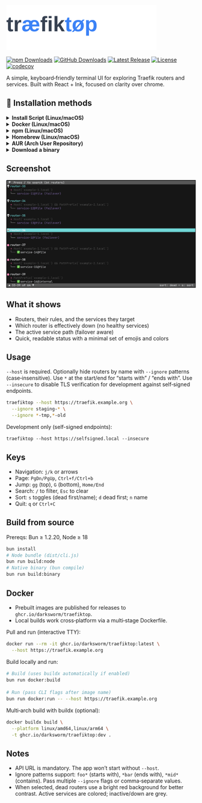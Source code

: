 <div>
<picture>
  <source media="(prefers-color-scheme: dark)" srcset="assets/logo-dark.svg">
  <source media="(prefers-color-scheme: light)" srcset="assets/logo-light.svg">
  <img alt="traefiktop" src="assets/logo-light.svg">
</picture>
 
[![npm Downloads](https://img.shields.io/npm/dm/traefiktop?style=flat-square&label=npm+downloads)](https://www.npmjs.com/package/traefiktop)
[![GitHub Downloads](https://img.shields.io/github/downloads/darksworm/traefiktop/total?style=flat-square&label=github+downloads)](https://github.com/darksworm/traefiktop/releases/latest)
[![Latest Release](https://img.shields.io/github/v/release/darksworm/traefiktop?style=flat-square)](https://github.com/darksworm/traefiktop/releases/latest)
[![License](https://img.shields.io/github/license/darksworm/traefiktop?style=flat-square)](./LICENSE)
[![codecov](https://img.shields.io/codecov/c/github/darksworm/traefiktop?style=flat-square)](https://codecov.io/github/darksworm/traefiktop)
</div>

A simple, keyboard‑friendly terminal UI for exploring Traefik routers and services. Built with React + Ink, focused on clarity over chrome.

## 🚀 Installation methods

<details>
  <summary><strong>Install Script (Linux/macOS)</strong></summary>

```bash
curl -sSL https://raw.githubusercontent.com/darksworm/traefiktop/main/install.sh | sh
```

The install script automatically detects your system (including musl vs glibc on Linux) and downloads the appropriate binary from the latest release.

You can also install a specific version:
```bash
curl -sSL https://raw.githubusercontent.com/darksworm/traefiktop/main/install.sh | sh -s -- v0.1.0
```
</details>

<details>
  <summary><strong>Docker (Linux/macOS)</strong></summary>

Pull and run the prebuilt image from GHCR:

```bash
docker run --rm -it ghcr.io/darksworm/traefiktop:latest \
  --host https://traefik.example.org
```

For self-signed endpoints, add `--insecure`. To reach a Traefik container, attach to its network:

```bash
docker run --rm -it --network <traefik_net> ghcr.io/darksworm/traefiktop:latest \
  --host http://traefik:8080
```

Build locally instead of pulling:

```bash
bun run docker:build
bun run docker:run -- --host https://traefik.example.org
```

</details>

<details>
  <summary><strong>npm (Linux/macOS)</strong></summary>

```bash
npm i --global traefiktop
```
</details>

<details>
  <summary><strong>Homebrew (Linux/macOS)</strong></summary>

```bash
brew tap darksworm/homebrew-tap
brew install --cask traefiktop
```
</details>

<details>
  <summary><strong>AUR (Arch User Repository)</strong></summary>

```bash
yay -S traefiktop-bin
```
</details>

<details>
  <summary><strong>Download a binary</strong></summary>

Grab binaries and packages from the latest release:
https://github.com/darksworm/traefiktop/releases/latest

</details>

## Screenshot

<!-- Replace with a real TUI screenshot or GIF -->
![traefiktop screenshot](assets/screenshot.png)

## What it shows
- Routers, their rules, and the services they target
- Which router is effectively down (no healthy services)
- The active service path (failover aware)
- Quick, readable status with a minimal set of emojis and colors

## Usage
`--host` is required. Optionally hide routers by name with `--ignore` patterns (case‑insensitive). Use `*` at the start/end for “starts with” / “ends with”. Use `--insecure` to disable TLS verification for development against self‑signed endpoints.

```bash
traefiktop --host https://traefik.example.org \
  --ignore staging-* \
  --ignore *-tmp,*-old
```

Development only (self-signed endpoints):

```
traefiktop --host https://selfsigned.local --insecure
```

## Keys
- Navigation: `j/k` or arrows
- Page: `PgDn/PgUp`, `Ctrl+f/Ctrl+b`
- Jump: `gg` (top), `G` (bottom), `Home/End`
- Search: `/` to filter, `Esc` to clear
- Sort: `s` toggles (dead first/name); `d` dead first; `n` name
- Quit: `q` or `Ctrl+C`

## Build from source
Prereqs: Bun ≥ 1.2.20, Node ≥ 18

```bash
bun install
# Node bundle (dist/cli.js)
bun run build:node
# Native binary (bun compile)
bun run build:binary
```

## Docker
- Prebuilt images are published for releases to `ghcr.io/darksworm/traefiktop`.
- Local builds work cross‑platform via a multi‑stage Dockerfile.

Pull and run (interactive TTY):

```bash
docker run --rm -it ghcr.io/darksworm/traefiktop:latest \
  --host https://traefik.example.org
```

Build locally and run:

```bash
# Build (uses buildx automatically if enabled)
bun run docker:build

# Run (pass CLI flags after image name)
bun run docker:run -- --host https://traefik.example.org
```

Multi‑arch build with buildx (optional):

```bash
docker buildx build \
  --platform linux/amd64,linux/arm64 \
  -t ghcr.io/darksworm/traefiktop:dev .
```

## Notes
- API URL is mandatory. The app won’t start without `--host`.
- Ignore patterns support: `foo*` (starts with), `*bar` (ends with), `*mid*` (contains). Pass multiple `--ignore` flags or comma‑separate values.
- When selected, dead routers use a bright red background for better contrast. Active services are colored; inactive/down are grey.
